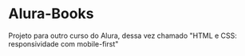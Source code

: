 # Alura-Books
 Projeto para outro curso do Alura, dessa vez chamado "HTML e CSS: responsividade com mobile-first"
